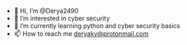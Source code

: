 - 👋 Hi, I’m @Derya2490
- 👀 I’m interested in cyber security
- 🌱 I’m currently learning python and cyber security basics
- 📫 How to reach me deryaky@protonmail.com


<!---
Derya2490/Derya2490 is a ✨ special ✨ repository because its `README.md` (this file) appears on your GitHub profile.
You can click the Preview link to take a look at your changes.
--->
